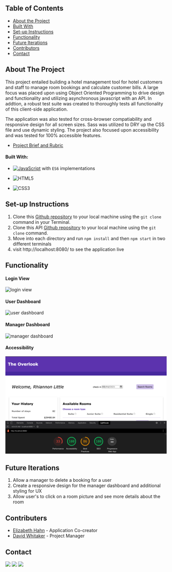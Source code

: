   

## Table of Contents

- [About the Project](#about-the-project)
- [Built With](#built-with)
- [Set-up Instructions](#set-up-instructions)
- [Functionality](#functionality)
- [Future Iterations](#future-iterations)
- [Contributors](#contributors)
- [Contact](#contact)

## About The Project

This project entailed building a hotel management tool for hotel customers and staff to manage room bookings and calculate customer bills. A large focus was placed upon using Object Oriented Programming to drive design and functionality and utilizing asynchronous javascript with an API. In addtion, a robust test suite was created to thoroughly tests all functionality of this client-side application.

The application was also tested for cross-browser compatiability and responsive design for all screen sizes. Sass was utilized to DRY up the CSS file and use dynamic styling. The project also focused upon accessibility and was tested for 100% accessible features. 

- [Project Brief and Rubric](https://frontend.turing.io/projects/overlook.html)
  

#### Built With:

- [![JavaScript](https://img.shields.io/badge/-JavaScript-black?style=flat-square&logo=javascript)](https://www.javascript.com/) with `ES6` implementations

- ![HTML5](https://img.shields.io/badge/-HTML5-black?style=flat-square&logo=html5&logoColor=white)

- ![CSS3](https://img.shields.io/badge/-CSS3-black?style=flat-square&logo=css3)

  

## Set-up Instructions

1. Clone this [Github repository](https://github.com/elizhahn/overlook) to your local machine using the `git clone` command in your Terminal.
2. Clone this API [Github repository](https://github.com/turingschool-examples/overlook-api) to your local machine using the `git clone` command.
3. Move into each directory and run `npm install` and then `npm start` in two different terminals
4. visit http://localhost:8080/ to see the application live


## Functionality

#### Login View
![login view](https://media.giphy.com/media/CHBtEAKPcZ3BOqqP00/giphy.gif)

#### User Dashboard
![user dashboard](https://media.giphy.com/media/OYlb1MQCZCjbBt7oGr/giphy.gif)

#### Manager Dashboard
![manager dashboard](https://media.giphy.com/media/fzSDTWpbEh8iJcGYSX/giphy.gif)

#### Accessibility

![lighthouse audit](https://raw.githubusercontent.com/elizhahn/overlook/screenshots/src/screenshots/Screen%20Shot%202021-03-11%20at%2012.51.41%20PM.png)



## Future Iterations

1. Allow a manager to delete a booking for a user
2. Create a responsive design for the manager dashboard and additional styling for UX
3. Allow user's to click on a room picture and see more details about the room


## Contributers

* [Elizabeth Hahn](https://github.com/elizhahn) - Application Co-creator
* [David Whitaker](https://github.com/damwhit) - Project Manager

## Contact

[<img src="https://img.shields.io/badge/LinkedIn-elizabeth--hahn-informational?style=for-the-badge&labelColor=black&logo=linkedin&logoColor=0077b5&&color=0077b5"/>][linkedin2]
[<img src="https://img.shields.io/badge/Gmail-elizshahn@gmail.com-informational?style=for-the-badge&labelColor=black&logoColor=d14836&logo=microsoft&color=d14836"/>][gmail2]
[<img src="https://img.shields.io/badge/Github-elizhahn-informational?style=for-the-badge&labelColor=black&logo=github&color=7d88e6"/>][github2]



<!-- Personal Definitions  -->

[linkedin2]: https://www.linkedin.com/in/elizabeth-s-hahn/
[Gmail2]: mailto:elizshahn@gmail.com
[github2]: https://github.com/elizhahn

